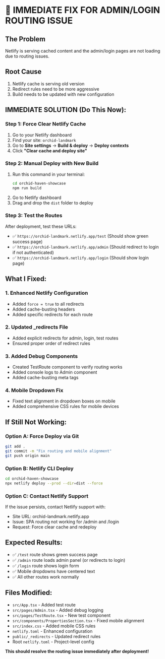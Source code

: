 # 🚨 IMMEDIATE FIX FOR ADMIN/LOGIN ROUTING ISSUE

## The Problem
Netlify is serving cached content and the admin/login pages are not loading due to routing issues.

## Root Cause
1. Netlify cache is serving old version
2. Redirect rules need to be more aggressive
3. Build needs to be updated with new configuration

## IMMEDIATE SOLUTION (Do This Now):

### Step 1: Force Clear Netlify Cache
1. Go to your Netlify dashboard
2. Find your site: `orchid-landmark`
3. Go to **Site settings** → **Build & deploy** → **Deploy contexts**
4. Click **"Clear cache and deploy site"**

### Step 2: Manual Deploy with New Build
1. Run this command in your terminal:
   ```bash
   cd orchid-haven-showcase
   npm run build
   ```
2. Go to Netlify dashboard
3. Drag and drop the `dist` folder to deploy

### Step 3: Test the Routes
After deployment, test these URLs:
- ✅ `https://orchid-landmark.netlify.app/test` (Should show green success page)
- ✅ `https://orchid-landmark.netlify.app/admin` (Should redirect to login if not authenticated)
- ✅ `https://orchid-landmark.netlify.app/login` (Should show login page)

## What I Fixed:

### 1. Enhanced Netlify Configuration
- Added `force = true` to all redirects
- Added cache-busting headers
- Added specific redirects for each route

### 2. Updated _redirects File
- Added explicit redirects for admin, login, test routes
- Ensured proper order of redirect rules

### 3. Added Debug Components
- Created TestRoute component to verify routing works
- Added console logs to Admin component
- Added cache-busting meta tags

### 4. Mobile Dropdown Fix
- Fixed text alignment in dropdown boxes on mobile
- Added comprehensive CSS rules for mobile devices

## If Still Not Working:

### Option A: Force Deploy via Git
```bash
git add .
git commit -m "Fix routing and mobile alignment"
git push origin main
```

### Option B: Netlify CLI Deploy
```bash
cd orchid-haven-showcase
npx netlify deploy --prod --dir=dist --force
```

### Option C: Contact Netlify Support
If the issue persists, contact Netlify support with:
- Site URL: orchid-landmark.netlify.app
- Issue: SPA routing not working for /admin and /login
- Request: Force clear cache and redeploy

## Expected Results:
- ✅ `/test` route shows green success page
- ✅ `/admin` route loads admin panel (or redirects to login)
- ✅ `/login` route shows login form
- ✅ Mobile dropdowns have centered text
- ✅ All other routes work normally

## Files Modified:
- `src/App.tsx` - Added test route
- `src/pages/Admin.tsx` - Added debug logging
- `src/pages/TestRoute.tsx` - New test component
- `src/components/PropertiesSection.tsx` - Fixed mobile alignment
- `src/index.css` - Added mobile CSS rules
- `netlify.toml` - Enhanced configuration
- `public/_redirects` - Updated redirect rules
- Root `netlify.toml` - Project-level config

**This should resolve the routing issue immediately after deployment!**
